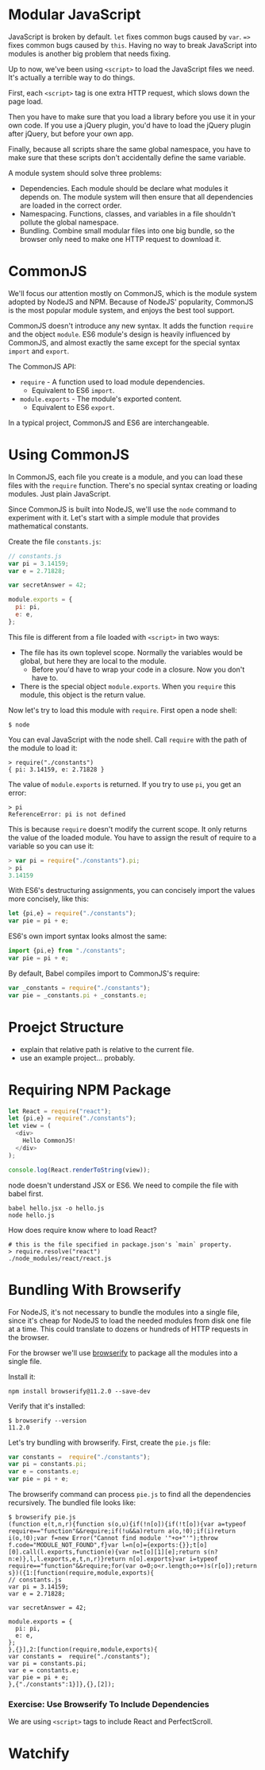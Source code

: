 # Modular JavaScript

JavaScript is broken by default. `let` fixes common bugs caused by `var`. `=>` fixes common bugs caused by `this`. Having no way to break JavaScript into modules is another big problem that needs fixing.

Up to now, we've been using `<script>` to load the JavaScript files we need. It's actually a terrible way to do things.

First, each `<script>` tag is one extra HTTP request, which slows down the page load.

Then you have to make sure that you load a library before you use it in your own code. If you use a jQuery plugin, you'd have to load the jQuery plugin after jQuery, but before your own app.

Finally, because all scripts share the same global namespace, you have to make sure that these scripts don't accidentally define the same variable.

A module system should solve three problems:

+ Dependencies. Each module should be declare what modules it depends on. The module system will then ensure that all dependencies are loaded in the correct order.
+ Namespacing. Functions, classes, and variables in a file shouldn't pollute the global namespace.
+ Bundling. Combine small modular files into one big bundle, so the browser only need to make one HTTP request to download it.

# CommonJS

We'll focus our attention mostly on CommonJS, which is the module system adopted by NodeJS and NPM. Because of NodeJS' popularity, CommonJS is the most popular module system, and enjoys the best tool support.

CommonJS doesn't introduce any new syntax. It adds the function `require` and the object `module`. ES6 module's design is heavily influenced by CommonJS, and almost exactly the same except for the special syntax `import` and `export`.

The CommonJS API:

+ `require` - A function used to load module dependencies.
  + Equivalent to ES6 `import`.
+ `module.exports` - The module's exported content.
  + Equivalent to ES6 `export`.

In a typical project, CommonJS and ES6 are interchangeable.

# Using CommonJS

In CommonJS, each file you create is a module, and you can load these files with the `require` function. There's no special syntax creating or loading modules. Just plain JavaScript.

Since CommonJS is built into NodeJS, we'll use the `node` command to experiment with it. Let's start with a simple module that provides mathematical constants.

Create the file `constants.js`:

```js
// constants.js
var pi = 3.14159;
var e = 2.71828;

var secretAnswer = 42;

module.exports = {
  pi: pi,
  e: e,
};
```

This file is different from a file loaded with `<script>` in two ways:

+ The file has its own toplevel scope. Normally the variables would be global, but here they are local to the module.
  + Before you'd have to wrap your code in a closure. Now you don't have to.
+ There is the special object `module.exports`. When you `require` this module, this object is the return value.

Now let's try to load this module with `require`. First open a node shell:

```
$ node
```

You can eval JavaScript with the node shell. Call `require` with the path of the module to load it:

```
> require("./constants")
{ pi: 3.14159, e: 2.71828 }
```

The value of `module.exports` is returned. If you try to use `pi`, you get an error:

```
> pi
ReferenceError: pi is not defined
```

This is because `require` doesn't modify the current scope. It only returns the value of the loaded module. You have to assign the result of require to a variable so you can use it:

```js
> var pi = require("./constants").pi;
> pi
3.14159
```

With ES6's destructuring assignments, you can concisely import the values more concisely, like this:

```js
let {pi,e} = require("./constants");
var pie = pi + e;
```

ES6's own import syntax looks almost the same:

```js
import {pi,e} from "./constants";
var pie = pi + e;
```

By default, Babel compiles import to CommonJS's require:

```js
var _constants = require("./constants");
var pie = _constants.pi + _constants.e;
```

# Proejct Structure

+ explain that relative path is relative to the current file.
+ use an example project... probably.

# Requiring NPM Package

```js
let React = require("react");
let {pi,e} = require("./constants");
let view = (
  <div>
    Hello CommonJS!
  </div>
);

console.log(React.renderToString(view));
```

node doesn't understand JSX or ES6. We need to compile the file with babel first.

```
babel hello.jsx -o hello.js
node hello.js
```

How does require know where to load React?

```
# this is the file specified in package.json's `main` property.
> require.resolve("react")
./node_modules/react/react.js
```

# Bundling With Browserify

For NodeJS, it's not necessary to bundle the modules into a single file, since it's cheap for NodeJS to load the needed modules from disk one file at a time. This could translate to dozens or hundreds of HTTP requests in the browser.

For the browser we'll use [browserify](http://browserify.org/) to package all the modules into a single file.

Install it:

```
npm install browserify@11.2.0 --save-dev
```

Verify that it's installed:

```
$ browserify --version
11.2.0
```

Let's try bundling with browserify. First, create the `pie.js` file:

```js
var constants =  require("./constants");
var pi = constants.pi;
var e = constants.e;
var pie = pi + e;
```

The browserify command can process `pie.js` to find all the dependencies recursively. The bundled file looks like:

```
$ browserify pie.js
(function e(t,n,r){function s(o,u){if(!n[o]){if(!t[o]){var a=typeof require=="function"&&require;if(!u&&a)return a(o,!0);if(i)return i(o,!0);var f=new Error("Cannot find module '"+o+"'");throw f.code="MODULE_NOT_FOUND",f}var l=n[o]={exports:{}};t[o][0].call(l.exports,function(e){var n=t[o][1][e];return s(n?n:e)},l,l.exports,e,t,n,r)}return n[o].exports}var i=typeof require=="function"&&require;for(var o=0;o<r.length;o++)s(r[o]);return s})({1:[function(require,module,exports){
// constants.js
var pi = 3.14159;
var e = 2.71828;

var secretAnswer = 42;

module.exports = {
  pi: pi,
  e: e,
};
},{}],2:[function(require,module,exports){
var constants =  require("./constants");
var pi = constants.pi;
var e = constants.e;
var pie = pi + e;
},{"./constants":1}]},{},[2]);
```

### Exercise: Use Browserify To Include Dependencies

We are using `<script>` tags to include React and PerfectScroll.

# Watchify



